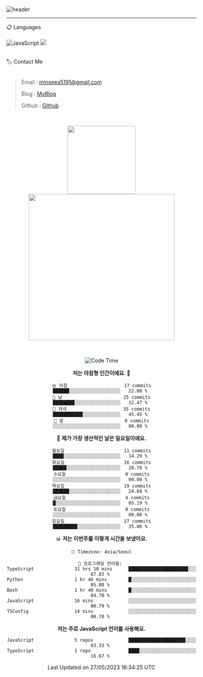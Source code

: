 ![header](https://capsule-render.vercel.app/api?type=waving&color=timeGradient&height=300&section=header&text=Welcome👋&animation=fadeIn&fontSize=55&fontAlignY=40&desc=minseo%20&descSize=30)

<hr />

📋 Languages<br /><br />
![JavaScript](https://img.shields.io/badge/javascript-%23323330.svg?style=for-the-badge&logo=javascript&logoColor=%23F7DF1E)
 <img src="https://img.shields.io/badge/mysql-4479A1?style=for-the-badge&logo=mysql&logoColor=white"> 






<br>
🏷 Contact Me<br /><br />

> Email : <minseea5191@gmail.com>
> 
> Blog : [MyBlog](https://just-process.tistory.com/ "MYBolg")
> 
> Github : [Github](https://github.com/minseoya "Github!1")

<br>

<div align="center">
   <p display="inline">
    <a href="https://github.com/minseoya">
     <img height="180" src="https://github-readme-stats.vercel.app/api?username=minseoya&hide=none&hide_title=false&show_icons=ture&include_all_commits=false&theme=omni" />
     <img width="386" src="https://github-readme-stats.vercel.app/api/top-langs/?username=minseoya&layout=compact&show_icons=ture&show_owner=ture&hide_title=false&theme=omni&hide=none" />
    </a>
  </p>


<br>





<!--START_SECTION:waka-->
![Code Time](http://img.shields.io/badge/Code%20Time-320%20hrs%2040%20mins-blue)

**저는 아침형 인간이에요. 🐤** 

```text
🌞 아침                     17 commits          ██████░░░░░░░░░░░░░░░░░░░   22.08 % 
🌆 낮　                     25 commits          ████████░░░░░░░░░░░░░░░░░   32.47 % 
🌃 저녁                     35 commits          ███████████░░░░░░░░░░░░░░   45.45 % 
🌙 밤　                     0 commits           ░░░░░░░░░░░░░░░░░░░░░░░░░   00.00 % 
```
📅 **제가 가장 생산적인 날은 일요일이에요.** 

```text
월요일                      11 commits          ████░░░░░░░░░░░░░░░░░░░░░   14.29 % 
화요일                      16 commits          █████░░░░░░░░░░░░░░░░░░░░   20.78 % 
수요일                      0 commits           ░░░░░░░░░░░░░░░░░░░░░░░░░   00.00 % 
목요일                      19 commits          ██████░░░░░░░░░░░░░░░░░░░   24.68 % 
금요일                      4 commits           █░░░░░░░░░░░░░░░░░░░░░░░░   05.19 % 
토요일                      0 commits           ░░░░░░░░░░░░░░░░░░░░░░░░░   00.00 % 
일요일                      27 commits          █████████░░░░░░░░░░░░░░░░   35.06 % 
```


📊 **저는 이번주를 이렇게 시간을 보냈어요.** 

```text
🕑︎ Timezone: Asia/Seoul

💬 프로그래밍 언어들: 
TypeScript               31 hrs 10 mins      ██████████████████████░░░   87.83 % 
Python                   1 hr 46 mins        █░░░░░░░░░░░░░░░░░░░░░░░░   05.00 % 
Bash                     1 hr 40 mins        █░░░░░░░░░░░░░░░░░░░░░░░░   04.70 % 
JavaScript               16 mins             ░░░░░░░░░░░░░░░░░░░░░░░░░   00.79 % 
TSConfig                 14 mins             ░░░░░░░░░░░░░░░░░░░░░░░░░   00.70 % 
```

**저는 주로 JavaScript 언어를 사용해요.** 

```text
JavaScript               5 repos             █████████████████████░░░░   83.33 % 
TypeScript               1 repo              ████░░░░░░░░░░░░░░░░░░░░░   16.67 % 
```




 Last Updated on 27/05/2023 18:34:25 UTC
<!--END_SECTION:waka-->



